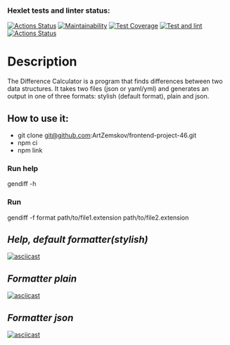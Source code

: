 ### Hexlet tests and linter status:
[![Actions Status](https://github.com/ArtZemskov/frontend-project-46/workflows/hexlet-check/badge.svg)](https://github.com/ArtZemskov/frontend-project-46/actions)
[![Maintainability](https://api.codeclimate.com/v1/badges/14cce2986699219751d3/maintainability)](https://codeclimate.com/github/ArtZemskov/frontend-project-46/maintainability)
[![Test Coverage](https://api.codeclimate.com/v1/badges/14cce2986699219751d3/test_coverage)](https://codeclimate.com/github/ArtZemskov/frontend-project-46/test_coverage)
[![Test and lint](https://github.com/ArtZemskov/frontend-project-46/actions/workflows/test-and-lint.yml/badge.svg)](https://github.com/ArtZemskov/frontend-project-46/actions/workflows/test-and-lint.yml)
[![Actions Status](https://github.com/ArtZemskov/frontend-project-46/actions/workflows/test-and-lint.yml/badge.svg)](https://github.com/ArtZemskov/frontend-project-46/actions)

# Description

The Difference Calculator is a program that finds differences between two data structures. It takes two files (json or yaml/yml) and generates an output in one of three formats: stylish (default format), plain and json.

## How to use it:

+ git clone git@github.com:ArtZemskov/frontend-project-46.git
+ npm ci
+ npm link

### Run help
gendiff -h

### Run
gendiff -f format path/to/file1.extension path/to/file2.extension

## *Help, default formatter(stylish)*

[![asciicast](https://asciinema.org/a/Hxt8Oph0mJPd4ZIiA3ahB2Cpq.svg)](https://asciinema.org/a/Hxt8Oph0mJPd4ZIiA3ahB2Cpq)

## *Formatter plain*

[![asciicast](https://asciinema.org/a/UW0f872NvPcCXAxlkkKtghRpP.svg)](https://asciinema.org/a/UW0f872NvPcCXAxlkkKtghRpP)

## *Formatter json*

[![asciicast](https://asciinema.org/a/Wn3iBB3xGegCECz4HxYVGKG2b.svg)](https://asciinema.org/a/Wn3iBB3xGegCECz4HxYVGKG2b)